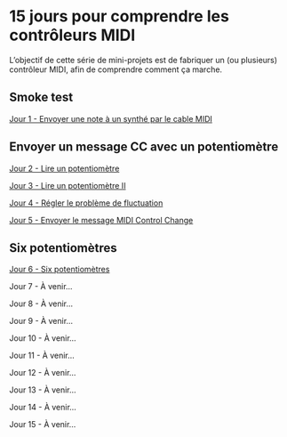 # 15 jours pour comprendre les contrôleurs MIDI

L’objectif de cette série de mini-projets est de fabriquer un (ou plusieurs)
contrôleur MIDI, afin de comprendre comment ça marche.

## Smoke test

[Jour 1 - Envoyer une note à un synthé par le cable MIDI](./jour01)

## Envoyer un message CC avec un potentiomètre

[Jour 2 - Lire un potentiomètre](./jour02)

[Jour 3 - Lire un potentiomètre II](./jour03)

[Jour 4 - Régler le problème de fluctuation](./jour04)

[Jour 5 - Envoyer le message MIDI Control Change](./jour05)

## Six potentiomètres

[Jour 6 - Six potentiomètres](./jour06)

Jour 7 - À venir…

Jour 8 - À venir…

Jour 9 - À venir…

Jour 10 - À venir…

Jour 11 - À venir…

Jour 12 - À venir…

Jour 13 - À venir…

Jour 14 - À venir…

Jour 15 - À venir…
